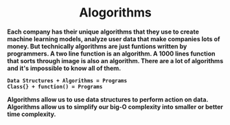<h1 align='center'>Alogorithms</h1>

<strong>Each company has their unique algorithms that they use to create machine learning models, analyze user data that make companies lots of money. But technically algorithms are just funtions written by programmers. A two line function is an algorithm. A 1000 lines function that sorts through image is also an algorithm. There are a lot of algorithms and it's impossible to know all of them.

    Data Structures + Algorithms = Programs
    Class{} + function() = Programs

Algorithms allow us to use data structures to perform action on data. Algorithms allow us to simplify our big-O complexity into smaller or better time complexity.   
</strong>


